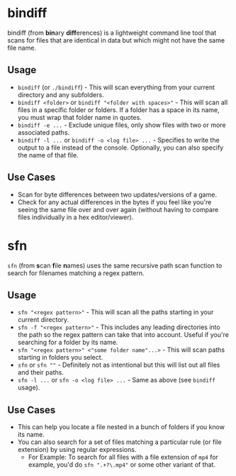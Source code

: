 # bindiff
bindiff (from **bin**ary **diff**erences) is a lightweight command line tool that scans for files that are identical in data but which might not have the same file name.

## Usage
- `bindiff` (or `./bindiff`) - This will scan everything from your current directory and any subfolders.
- `bindiff <folder>` or `bindiff "<folder with spaces>"` - This will scan all files in a specific folder or folders. If a folder has a space in its name, you must wrap that folder name in quotes.
- `bindiff -e ...` - Exclude unique files, only show files with two or more associated paths.
- `bindiff -l ...` or `bindiff -o <log file> ...` - Specifies to write the output to a file instead of the console. Optionally, you can also specify the name of that file.

## Use Cases
- Scan for byte differences between two updates/versions of a game.
- Check for any actual differences in the bytes if you feel like you're seeing the same file over and over again (without having to compare files individually in a hex editor/viewer).

# sfn
`sfn` (from **s**can **f**ile **n**ames) uses the same recursive path scan function to search for filenames matching a regex pattern.

## Usage
- `sfn "<regex pattern>"` - This will scan all the paths starting in your current directory.
- `sfn -f "<regex pattern>"` - This includes any leading directories into the path so the regex pattern can take that into account. Useful if you're searching for a folder by its name.
- `sfn "<regex pattern>" <"some folder name"...>` - This will scan paths starting in folders you select.
- `sfn` or `sfn ""` - Definitely not as intentional but this will list out all files and their paths.
- `sfn -l ...` or `sfn -o <log file> ...` - Same as above (see `bindiff` usage).

## Use Cases
- This can help you locate a file nested in a bunch of folders if you know its name.
- You can also search for a set of files matching a particular rule (or file extension) by using regular expressions.
    - For Example: To search for all files with a file extension of `mp4` for example, you'd do `sfn ".+?\.mp4"` or some other variant of that.
